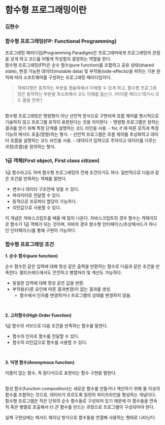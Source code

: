# 함수형 프로그래밍이란

### 김현수

### 함수형 프로그래밍(FP: Functional Programming)

프로그래밍 패러다임(Programming Paradigm)은 프로그래머에게 프로그래밍의 관점을 갖게 하고 코드를 어떻게 작성할지 결정하는 역할을 한다.
<br>
함수형 프로그래밍(FP)은 순수 함수(pure function)를 조합하고 공유 상태(shared state), 변경 가능한 데이터(mutable data) 및 부작용(side-effects)을 피하는 기본 원칙에 따라 소프트웨어를 구성하는 프로그래밍 패러다임이다.
<br>
> 객체지향은 동작하는 부분을 캡슐화해서 이해할 수 있게 하고, 함수형 프로그래밍은 동작하는 부분을 최소화해서 코드 이해를 돕는다. (마이클 페더스‘레거시 코드 활용 전략’)
<br>
함수형 프로그래밍은 명령형이 아닌 선언적 방식으로 구현되며 흐름 제어를 명시적으로 기술하지 않고 프로그램 로직이 표현된다는 것을 의미한다.
- 명령형 프로그램은 원하는 결과를 얻기 위해 특정 단계를 설명하는 코드 라인을 사용.
	- for, if 에 따른 로직과 특정기능의 메서드 호출(명령)하는 형식.
- 선언적 프로그램은 흐름 제어를 추상화하고 데이터 흐름을 설명하는 코드 라인을 사용.
	- 데이터가 입력으로 주어지고 데이터를 다루는 과정(흐름)을 정의하는 형식.
<br>

### 1급 객체(First object, First class citizen)
1급 함수라고도 하며 함수형 프로그래밍의 전제 조건이기도 하다. 일반적으로 다음과 같은 조건을 만족하는 객체를 말한다.

- 변수나 데이터 구조안에 넣을 수 있다.
- 파라미터로 전달할 수 있다.
- 동적으로 프로퍼티 할당이 가능하다.
- 리턴값으로 사용할 수 있다.

이 개념은 자바스크립트를 배울 때 많이 나온다. 자바스크립트의 경우 함수는 객체이므로 함수가 1급 객체가 되는 것이며, 자바의 경우 함수형 인터페이스(추상메서드가 하나인 인터페이스)를 통해 구현이 가능하다.
<br>
### 함수형 프로그래밍 조건

**1. 순수 함수(pure function)**

순수 함수란 같은 입력에 대해 항상 같은 출력을 반환하는 함수로 다음과 같은 조건을 만족한다. 멀티쓰레드에서도 안전하고 병렬처리 및 계산도 가능하다.

- 동일한 입력에 대해 항상 같은 값을 반환.
- 부작용(다른 요인에 따른 결과변경)이 없는 결과를 생성.
	- 함수에서 인자를 변경하거나 프로그램의 상태를 변경하지 않음.
<br>

**2. 고차함수(High Order Function)**

1급 함수의 서브으로 다음 조건을 만족하는 함수를 말한다.

- 함수의 인자로 함수를 전달할 수 있다.
- 함수의 리턴값으로 함수를 사용할 수 있다.
<br>

**3. 익명 함수(Anonymous function)**

이름이 없는 함수, 즉 람다식으로 표현되는 함수 구현을 말한다.

<br>
합성 함수(function composition)는 새로운 함수를 만들거나 계산하기 위해 둘 이상의 함수를 조합하는 것으로, 데이터가 흐르도록 일련의 파이프라인을 형성하는 개념이다. 함수형 프로그램은 작은 단위의 순수 함수들로 구성되어 있기 때문에 이 함수들을 연속적 혹은 병렬로 호출해서 더 큰 함수를 만드는 과정으로 프로그램이 구성되어야 한다.

실제 구현상에는 메서드 체이닝 방식으로 함수들을 연결해 사용하는 형태로 나타난다.
